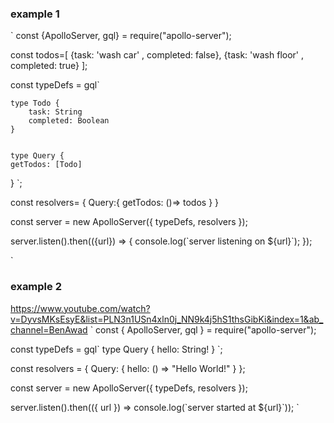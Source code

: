 ### example 1
`
const {ApolloServer, gql} = require("apollo-server");


const todos=[
    {task: 'wash car' , completed: false},
    {task: 'wash floor' , completed: true}
];


const typeDefs = gql\`

    type Todo {
        task: String
        completed: Boolean
    }


    type Query {
    getTodos: [Todo]
  }
\`;

const resolvers= {
    Query:{
        getTodos: ()=> todos
    }
}


const server = new ApolloServer({
    typeDefs,
    resolvers
});

server.listen().then(({url}) => {
    console.log(\`server listening on ${url}\`);
});

`

### example 2
https://www.youtube.com/watch?v=DyvsMKsEsyE&list=PLN3n1USn4xln0j_NN9k4j5hS1thsGibKi&index=1&ab_channel=BenAwad
`
const { ApolloServer, gql } = require("apollo-server");

const typeDefs = gql\`
  type Query {
    hello: String!
  }
\`;

const resolvers = {
  Query: {
    hello: () => "Hello World!"
  }
};

const server = new ApolloServer({ typeDefs, resolvers });

server.listen().then(({ url }) => console.log(\`server started at ${url}\`));
`
